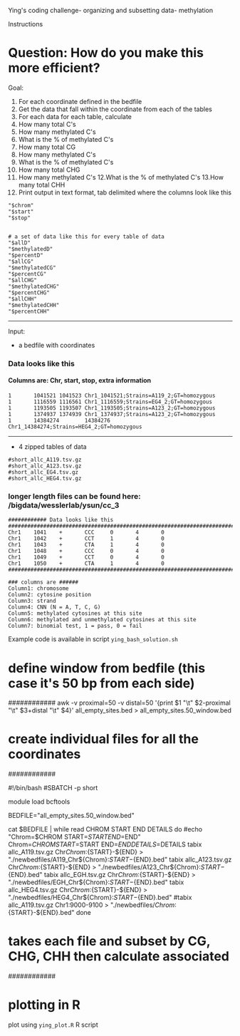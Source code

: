 Ying's coding challenge- organizing and subsetting data- methylation

Instructions


Question: How do you make this more efficient? 
=============

Goal: 
1. For each coordinate defined in the bedfile
2. Get the data that fall within the coordinate from each of the tables
3. For each data for each table, calculate
4. How many total C's
5. How many methylated C's
6. What is the % of methylated C's 
7. How many total CG
8. How many methylated C's
9. What is the % of methylated C's 
10. How many total CHG
11. How many methylated C's
12.What is the % of methylated C's 
13.How many total CHH
14. Print output in text format, tab delimited where the columns look like this
	
```
"$chrom"	
"$start"	
"$stop"	


# a set of data like this for every table of data
"$allD"	
"$methylatedD"	
"$percentD"	
"$allCG" 
"$methylatedCG"	
"$percentCG" 
"$allCHG" 
"$methylatedCHG"	
"$percentCHG" 
"$allCHH" 
"$methylatedCHH"	
"$percentCHH"
```
----
Input: 
- a bedfile with coordinates


### Data looks like this
#### Columns are: Chr, start, stop, extra information
```
1       1041521 1041523 Chr1_1041521;Strains=A119_2;GT=homozygous
1       1116559 1116561 Chr1_1116559;Strains=EG4_2;GT=homozygous
1       1193505 1193507 Chr1_1193505;Strains=A123_2;GT=homozygous
1       1374937 1374939 Chr1_1374937;Strains=A123_2;GT=homozygous
1       14384274        14384276        Chr1_14384274;Strains=HEG4_2;GT=homozygous
```

----

- 4 zipped tables of data
```
#short_allc_A119.tsv.gz
#short_allc_A123.tsv.gz
#short_allc_EG4.tsv.gz
#short_allc_HEG4.tsv.gz
```

### longer length files can be found here: /bigdata/wesslerlab/ysun/cc_3
```
############ Data looks like this #########################################################################
Chr1    1041    +       CCC     0       4       0
Chr1    1042    +       CCT     1       4       0
Chr1    1043    +       CTA     1       4       0
Chr1    1048    +       CCC     0       4       0
Chr1    1049    +       CCT     0       4       0
Chr1    1050    +       CTA     1       4       0
############################################################################
```
```
### columns are ######
Column1: chromosome
Column2: cytosine position
Column3: strand
Column4: CNN (N = A, T, C, G)
Column5: methylated cytosines at this site
Column6: methylated and unmethylated cytosines at this site
Column7: binomial test, 1 = pass, 0 = fail
```

Example code is available in script `ying_bash_solution.sh`

# define window from bedfile (this case it's 50 bp from each side)
############
awk -v proximal=50 -v distal=50 '{print $1 "\t" $2-proximal "\t" $3+distal "\t" $4}' all_empty_sites.bed > all_empty_sites.50_window.bed

# create individual files for all the coordinates
############

#!/bin/bash
#SBATCH -p short

module load bcftools

BEDFILE="all_empty_sites.50_window.bed"

cat $BEDFILE | while read CHROM START END DETAILS
do
 #echo "Chrom=$CHROM START=$START END=$END"
 Chrom=$CHROM 
 START=$START 
 END=$END
 DETAILS=$DETAILS
 tabix allc_A119.tsv.gz Chr${Chrom}:${START}-${END} > "./newbedfiles/A119_Chr${Chrom}:${START}-${END}.bed"
 tabix allc_A123.tsv.gz Chr${Chrom}:${START}-${END} > "./newbedfiles/A123_Chr${Chrom}:${START}-${END}.bed"
 tabix allc_EGH.tsv.gz Chr${Chrom}:${START}-${END} > "./newbedfiles/EGH_Chr${Chrom}:${START}-${END}.bed"
 tabix allc_HEG4.tsv.gz Chr${Chrom}:${START}-${END} > "./newbedfiles/HEG4_Chr${Chrom}:${START}-${END}.bed"
 #tabix allc_A119.tsv.gz Chr1:9000-9100 > "./newbedfiles/${Chrom}:${START}-${END}.bed"
done

# takes each file and subset by CG, CHG, CHH then calculate associated
############


# plotting in R
plot using `ying_plot.R` R script











